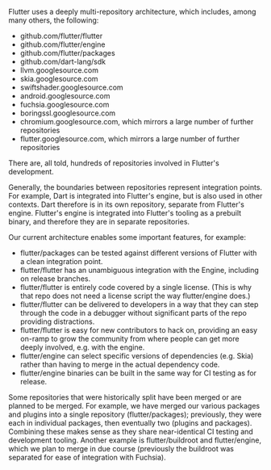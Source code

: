 Flutter uses a deeply multi-repository architecture, which includes, among many
others, the following:

- github.com/flutter/flutter
- github.com/flutter/engine
- github.com/flutter/packages
- github.com/dart-lang/sdk
- llvm.googlesource.com
- skia.googlesource.com
- swiftshader.googlesource.com
- android.googlesource.com
- fuchsia.googlesource.com
- boringssl.googlesource.com
- chromium.googlesource.com, which mirrors a large number of further
  repositories
- flutter.googlesource.com, which mirrors a large number of further repositories

There are, all told, hundreds of repositories involved in Flutter's development.

Generally, the boundaries between repositories represent integration points. For
example, Dart is integrated into Flutter's engine, but is also used in other
contexts. Dart therefore is in its own repository, separate from Flutter's
engine. Flutter's engine is integrated into Flutter's tooling as a prebuilt
binary, and therefore they are in separate repositories.

Our current architecture enables some important features, for example:

- flutter/packages can be tested against different versions of Flutter with a
  clean integration point.
- flutter/flutter has an unambiguous integration with the Engine, including on
  release branches.
- flutter/flutter is entirely code covered by a single license. (This is why
  that repo does not need a license script the way flutter/engine does.)
- flutter/flutter can be delivered to developers in a way that they can step
  through the code in a debugger without significant parts of the repo providing
  distractions.
- flutter/flutter is easy for new contributors to hack on, providing an easy
  on-ramp to grow the community from where people can get more deeply involved,
  e.g. with the engine.
- flutter/engine can select specific versions of dependencies (e.g. Skia) rather
  than having to merge in the actual dependency code.
- flutter/engine binaries can be built in the same way for CI testing as for
  release.

Some repositories that were historically split have been merged or are planned
to be merged. For example, we have merged our various packages and plugins into
a single repository (flutter/packages); previously, they were each in individual
packages, then eventually two (plugins and packages). Combining these makes
sense as they share near-identical CI testing and development tooling. Another
example is flutter/buildroot and flutter/engine, which we plan to merge in due
course (previously the buildroot was separated for ease of integration with
Fuchsia).
